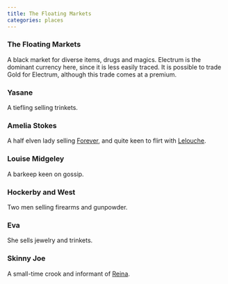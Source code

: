 ```yaml
---
title: The Floating Markets
categories: places
---
```


### The Floating Markets

A black market for diverse items, drugs and magics. Electrum is the dominant currency here, since it is less easily traced. It is possible to trade Gold for Electrum, although this trade comes at a premium.

### Yasane

A tiefling selling trinkets.

### Amelia Stokes

A half elven lady selling [Forever](Forever), and quite keen to flirt with [Lelouche](LeloucheKairon).

### Louise Midgeley

A barkeep keen on gossip.

### Hockerby and West

Two men selling firearms and gunpowder.

### Eva

She sells jewelry and trinkets.

### Skinny Joe

A small-time crook and informant of [Reina](ReinaEmberblower).
